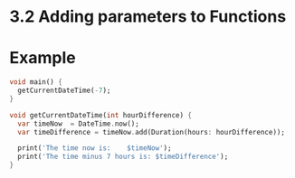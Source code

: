 # 3.2 Adding parameters to Functions

#  Example

```dart
void main() {
  getCurrentDateTime(-7);
}

void getCurrentDateTime(int hourDifference) {
  var timeNow  = DateTime.now();
  var timeDifference = timeNow.add(Duration(hours: hourDifference));

  print('The time now is:    $timeNow');
  print('The time minus 7 hours is: $timeDifference');
}
```
